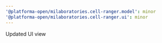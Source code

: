 ```yaml
---
'@platforma-open/milaboratories.cell-ranger.model': minor
'@platforma-open/milaboratories.cell-ranger.ui': minor
---
```


Updated UI view
